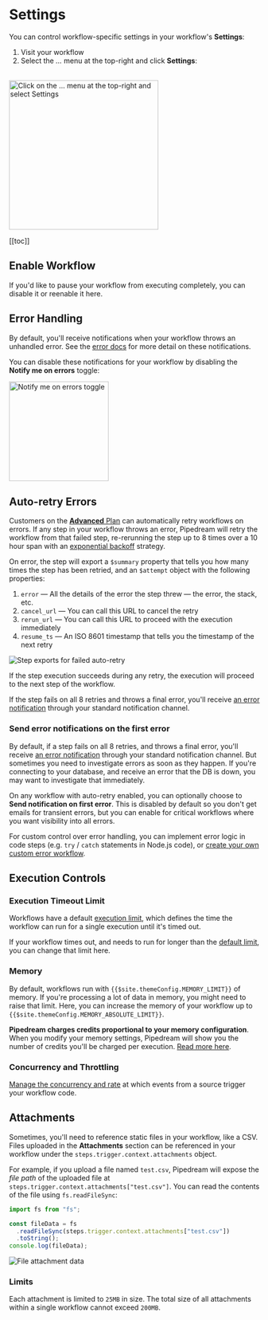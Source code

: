 # Settings

You can control workflow-specific settings in your workflow's **Settings**:

1. Visit your workflow
2. Select the _..._ menu at the top-right and click **Settings**:

<br />
<img src="https://res.cloudinary.com/pipedreamin/image/upload/v1656632132/docs/2022-06-30_16.35.17_g13fag.gif" alt="Click on the ... menu at the top-right and select Settings" width="300px">
<br />

[[toc]]

## Enable Workflow

If you'd like to pause your workflow from executing completely, you can disable it or reenable it here.

## Error Handling

By default, you'll receive notifications when your workflow throws an unhandled error. See the [error docs](/workflows/errors/) for more detail on these notifications.

You can disable these notifications for your workflow by disabling the **Notify me on errors** toggle:

<img src="https://res.cloudinary.com/pipedreamin/image/upload/v1656631849/docs/Screen_Shot_2022-06-30_at_4.30.44_PM_oauty4.png" width="200px" alt="Notify me on errors toggle">

## Auto-retry Errors

Customers on the [**Advanced** Plan](https://pipedream.com/pricing) can automatically retry workflows on errors. If any step in your workflow throws an error, Pipedream will retry the workflow from that failed step, re-rerunning the step up to 8 times over a 10 hour span with an [exponential backoff](https://en.wikipedia.org/wiki/Exponential_backoff) strategy.

On error, the step will export a `$summary` property that tells you how many times the step has been retried, and an `$attempt` object with the following properties:

1. `error` — All the details of the error the step threw — the error, the stack, etc.
2. `cancel_url` — You can call this URL to cancel the retry
3. `rerun_url` — You can call this URL to proceed with the execution immediately
4. `resume_ts` — An ISO 8601 timestamp that tells you the timestamp of the next retry

<div>
  <img src="https://res.cloudinary.com/pipedreamin/image/upload/v1677119396/docs/Screen_Shot_2023-02-22_at_6.29.08_PM_ssnzsi.png" alt="Step exports for failed auto-retry">
</div>

If the step execution succeeds during any retry, the execution will proceed to the next step of the workflow.

If the step fails on all 8 retries and throws a final error, you'll receive [an error notification](/workflows/errors/) through your standard notification channel.

### Send error notifications on the first error

By default, if a step fails on all 8 retries, and throws a final error, you'll receive [an error notification](/workflows/errors/) through your standard notification channel. But sometimes you need to investigate errors as soon as they happen. If you're connecting to your database, and receive an error that the DB is down, you may want to investigate that immediately.

On any workflow with auto-retry enabled, you can optionally choose to **Send notification on first error**. This is disabled by default so you don't get emails for transient errors, but you can enable for critical workflows where you want visibility into all errors.

For custom control over error handling, you can implement error logic in code steps (e.g. `try` / `catch` statements in Node.js code), or [create your own custom error workflow](/workflows/errors/#process-errors-with-custom-logic-instead-of-email).

## Execution Controls

### Execution Timeout Limit

Workflows have a default [execution limit](/limits/#time-per-execution), which defines the time the workflow can run for a single execution until it's timed out.

If your workflow times out, and needs to run for longer than the [default limit](/limits/#time-per-execution), you can change that limit here.

### Memory

By default, workflows run with `{{$site.themeConfig.MEMORY_LIMIT}}` of memory. If you're processing a lot of data in memory, you might need to raise that limit. Here, you can increase the memory of your workflow up to `{{$site.themeConfig.MEMORY_ABSOLUTE_LIMIT}}`.

**Pipedream charges credits proportional to your memory configuration**. When you modify your memory settings, Pipedream will show you the number of credits you'll be charged per execution. [Read more here](/pricing/#how-does-workflow-memory-affect-credits).

### Concurrency and Throttling

[Manage the concurrency and rate](/workflows/concurrency-and-throttling/) at which events from a source trigger your workflow code.

## Attachments

Sometimes, you'll need to reference static files in your workflow, like a CSV. Files uploaded in the **Attachments** section can be referenced in your workflow under the `steps.trigger.context.attachments` object.

For example, if you upload a file named `test.csv`, Pipedream will expose the _file path_ of the uploaded file at `steps.trigger.context.attachments["test.csv"]`. You can read the contents of the file using `fs.readFileSync`:

```javascript
import fs from "fs";

const fileData = fs
  .readFileSync(steps.trigger.context.attachments["test.csv"])
  .toString();
console.log(fileData);
```

<div>
<img alt="File attachment data" src="./images/attachment-file-data.png">
</div>

### Limits

Each attachment is limited to `25MB` in size. The total size of all attachments within a single workflow cannot exceed `200MB`.
